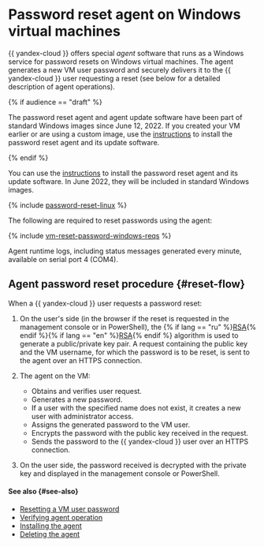# Password reset agent on Windows virtual machines

{{ yandex-cloud }} offers special _agent_ software that runs as a Windows service for password resets on Windows virtual machines. The agent generates a new VM user password and securely delivers it to the {{ yandex-cloud }} user requesting a reset (see below for a detailed description of agent operations).

{% if audience == "draft" %}

The password reset agent and agent update software have been part of standard Windows images since June 12, 2022. If you created your VM earlier or are using a custom image, use the [instructions](../operations/vm-guest-agent/install.md) to install the password reset agent and its update software.

{% endif %}

You can use the [instructions](../operations/vm-guest-agent/install.md) to install the password reset agent and its update software. In June 2022, they will be included in standard Windows images.

{% include [password-reset-linux](../../_includes/compute/password-reset-linux.md) %}

The following are required to reset passwords using the agent:

{% include [vm-reset-password-windows-reqs](../../_includes/compute/vm-reset-password-windows-reqs.md) %}

Agent runtime logs, including status messages generated every minute, available on serial port 4 (COM4).

## Agent password reset procedure {#reset-flow}

When a {{ yandex-cloud }} user requests a password reset:

1. On the user's side (in the browser if the reset is requested in the management console or in PowerShell), the {% if lang == "ru" %}[RSA](https://ru.wikipedia.org/wiki/RSA){% endif %}{% if lang == "en" %}[RSA](https://en.wikipedia.org/wiki/RSA_(cryptosystem)){% endif %} algorithm is used to generate a public/private key pair. A request containing the public key and the VM username, for which the password is to be reset, is sent to the agent over an HTTPS connection.
1. The agent on the VM:

   * Obtains and verifies user request.
   * Generates a new password.
   * If a user with the specified name does not exist, it creates a new user with administrator access.
   * Assigns the generated password to the VM user.
   * Encrypts the password with the public key received in the request.
   * Sends the password to the {{ yandex-cloud }} user over an HTTPS connection.

1. On the user side, the password received is decrypted with the private key and displayed in the management console or PowerShell.

#### See also {#see-also}

* [Resetting a VM user password](../operations/vm-control/vm-reset-password.md)
* [Verifying agent operation](../operations/vm-guest-agent/check.md)
* [Installing the agent](../operations/vm-guest-agent/install.md)
* [Deleting the agent](../operations/vm-guest-agent/uninstall.md)

